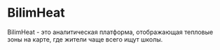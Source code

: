 # BilimHeat
BilimHeat - это аналитическая платформа, отображающая тепловые зоны на карте, где жители чаще всего ищут школы.
